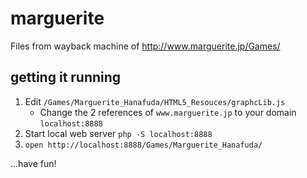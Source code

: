 # marguerite
Files from wayback machine of http://www.marguerite.jp/Games/

## getting it running

1. Edit `/Games/Marguerite_Hanafuda/HTML5_Resouces/graphcLib.js`
   - Change the 2 references of `www.marguerite.jp` to your domain `localhost:8888`
1. Start local web server `php -S localhost:8888`
1. `open http://localhost:8888/Games/Marguerite_Hanafuda/`

...have fun!